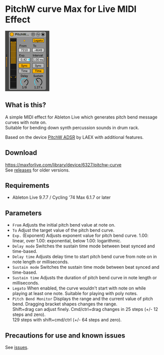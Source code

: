 # PitchW curve Max for Live MIDI Effect
![PitchW Curve image](thumbnail/pitchwc.gif)

## What is this?
A simple MIDI effect for Ableton Live which generates pitch bend message curves with note on.<br>
Suitable for bending down synth percussion sounds in drum rack.

Based on the device [PitchW ADSR](https://maxforlive.com/library/device/3904/pitchw-adsr) by LAEX with additional features.

## Download
https://maxforlive.com/library/device/6327/pitchw-curve<br>
See [releases](https://github.com/h1data/M4L-pitchw-curve/releases) for older versions.

## Requirements
- Ableton Live 9.7.7 / Cycling '74 Max 6.1.7 or later

## Parameters
- `From` Adjusts the initial pitch bend value at note on.
- `To` Adjust the target value of the pitch bend curve.
- `Exp.` (Exponent) Adjusts exponent value for pitch bend curve.
1.00: linear, over 1.00: exponential, below 1.00: logarithmic.
- `Delay mode` Switches the sustain time mode between beat synced and time-based.
- `Delay time` Adjusts delay time to start pitch bend curve from note on in note length or milliseconds.
- `Sustain mode` Switches the sustain time mode between beat synced and time-based.
- `Sustain time` Adjusts the duration of pitch bend curve in note length or milliseconds.
- `Legato` When enabled, the curve wouldn't start with note on while playing at least one note. Suitable for playing with poly notes.
- `Pitch Bend Monitor` Displays the range and the current value of pitch bend. Dragging bracket shapes changes the range.<br>
Shift+drag can adjust finely. Cmd/ctrl+drag changes in 25 steps (+/- 12 steps and zero).<br>
129 steps with shift+cmd/ctrl (+/- 64 steps and zero).

## Precautions for use and known issues
See [issues](https://github.com/h1data/M4L-pitchw-curve/issues?q=).
